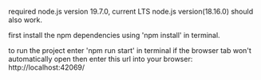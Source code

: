 required node.js version 19.7.0, current LTS node.js version(18.16.0) should also work.

first install the npm dependencies using 'npm install' in terminal.

to run the project enter 'npm run start' in terminal
if the browser tab won't automatically open then enter this url into your browser:
http://localhost:42069/
